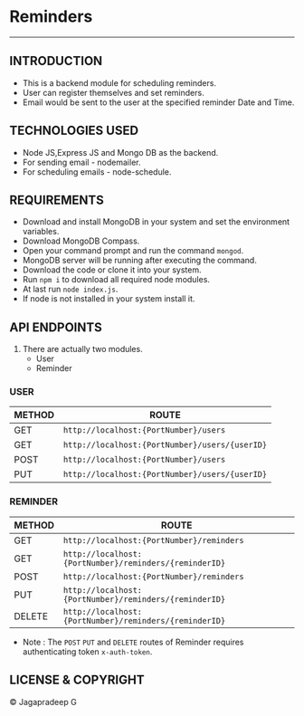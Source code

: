 # Reminders

---

## INTRODUCTION

- This is a backend module for scheduling reminders.
- User can register themselves and set reminders.
- Email would be sent to the user at the specified reminder Date and Time.

## TECHNOLOGIES USED

- Node JS,Express JS and Mongo DB as the backend.
- For sending email - nodemailer.
- For scheduling emails - node-schedule.

## REQUIREMENTS

- Download and install MongoDB in your system and set the environment variables.
- Download MongoDB Compass.
- Open your command prompt and run the command `mongod`.
- MongoDB server will be running after executing the command.
- Download the code or clone it into your system.
- Run `npm i` to download all required node modules.
- At last run `node index.js`.
- If node is not installed in your system install it.

## API ENDPOINTS

1. There are actually two modules.
   - User
   - Reminder

### USER

| METHOD | ROUTE                                          |
| ------ | ---------------------------------------------- |
| GET    | `http://localhost:{PortNumber}/users`          |
| GET    | `http://localhost:{PortNumber}/users/{userID}` |
| POST   | `http://localhost:{PortNumber}/users`          |
| PUT    | `http://localhost:{PortNumber}/users/{userID}` |

### REMINDER

| METHOD | ROUTE                                                  |
| ------ | ------------------------------------------------------ |
| GET    | `http://localhost:{PortNumber}/reminders`              |
| GET    | `http://localhost:{PortNumber}/reminders/{reminderID}` |
| POST   | `http://localhost:{PortNumber}/reminders`              |
| PUT    | `http://localhost:{PortNumber}/reminders/{reminderID}` |
| DELETE | `http://localhost:{PortNumber}/reminders/{reminderID}` |

- Note : The `POST` `PUT` and `DELETE` routes of Reminder requires authenticating token `x-auth-token`.

## LICENSE & COPYRIGHT

© Jagapradeep G
